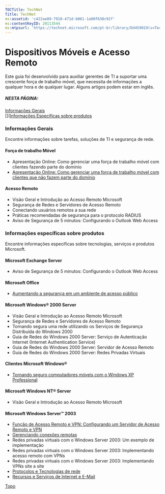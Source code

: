 ```yaml
---
TOCTitle: TechNet
Title: TechNet
ms:assetid: 'c422ae89-7918-471d-b061-1a00f638c92f'
ms:contentKeyID: 20113544
ms:mtpsurl: 'https://technet.microsoft.com/pt-br/library/Dd459019(v=TechNet.10)'
---
```


Dispositivos Móveis e Acesso Remoto
===================================

Este guia foi desenvolvido para auxiliar gerentes de TI a suportar uma crescente força de trabalho móvel, que necessita de informações a qualquer hora e de qualquer lugar. Alguns artigos podem estar em inglês.

##### NESTA PÁGINA:

[Informações Gerais](#e)  
[]([Informações Específica](#ebb)[s sobre produtos](#ebb)
### Informações Gerais

Encontre informações sobre tarefas, soluções de TI e segurança de rede.

#### Força de trabalho Móvel

-   Apresentação Online: Como gerenciar uma força de trabalho móvel com clientes fazendo parte do domínio
-   [Apresentação Online: Como gerenciar uma força de trabalho móvel com clientes que não fazem parte do domínio](http://www.microsoft.com/technet/tcevents/itevents/windows2000srv/tnt1-69.asp)

#### Acesso Remoto

-   Visão Geral e Introdução ao Acesso Remoto Microsoft
-   Segurança de Redes e Servidores de Acesso Remoto
-   Conectando usuários remotos a sua rede
-   Práticas recomendadas de segurança para o protocolo RADIUS
-   Aviso de Segurança de 5 minutos: Configurando o Outlook Web Access

### Informações específicas sobre produtos

Encontre informações específicas sobre tecnologias, serviços e produtos Microsoft.

#### Microsoft Exchange Server

-   Aviso de Segurança de 5 minutos: Configurando o Outlook Web Access

#### Microsoft Office

-   [Aumentando a segurança em um ambiente de acesso público](http://www.microsoft.com/technet/prodtechnol/office/office2000/maintain/security/ensecrty.asp)

#### Microsoft Windows® 2000 Server

-   Visão Geral e Introdução ao Acesso Remoto Microsoft
-   Segurança de Redes e Servidores de Acesso Remoto
-   Tornando segura uma rede utilizando os Serviços de Segurança Distribuída do Windows 2000
-   Guia de Redes do Windows 2000 Server: Serviço de Autenticação Internet (Internet Authentication Service)
-   Guia de Redes do Windows 2000 Server: Servidor de Acesso Remoto
-   Guia de Redes do Windows 2000 Server: Redes Privadas Virtuais

#### Clientes Microsoft Windows®

-   [Tornando seguro computadores móveis com o Windows XP Professional](http://www.microsoft.com/technet/prodtechnol/winxppro/evaluate/mblsecxp.asp)

#### Microsoft Windows NT® Server

-   Visão Geral e Introdução ao Acesso Remoto Microsoft

#### Microsoft Windows Server™ 2003

-   [Função de Acesso Remoto e VPN: Configurando um Servidor de Acesso Remoto e VPN](http://www.microsoft.com/technet/prodtechnol/windowsserver2003/proddocs/entserver/vpn_server_role.asp)
-   [Gerenciando conexões remotas](http://www.microsoft.com/technet/prodtechnol/windowsserver2003/proddocs/entserver/r_and_r_access.asp)
-   Redes privadas virtuais com o Windows Server 2003: Um exemplo de implementação
-   Redes privadas virtuais com o Windows Server 2003: Implementando acesso remoto com VPNs
-   Redes privadas virtuais com o Windows Server 2003: Implementando VPNs site a site
-   [Protocolos e Tecnologias de rede](http://www.microsoft.com/technet/prodtechnol/windowsserver2003/proddocs/entserver/best_support_for_networking_technologies.asp)
-   [Recursos e Serviços de Internet e E-Mail](http://www.microsoft.com/technet/prodtechnol/windowsserver2003/proddocs/entserver/internet_services.asp)

[](#mainsection)[Topo](#mainsection)

